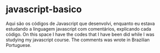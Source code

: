 # javascript-basico
Aqui são os códigos de Javascript que desenvolvi, enquanto eu estava estudando a linguagem javascript com comentários, explicando cada código.
On this space I have the codes that I have been did while I was studying my javascript course. The comments was wrote in Brazilian Portuguese.
